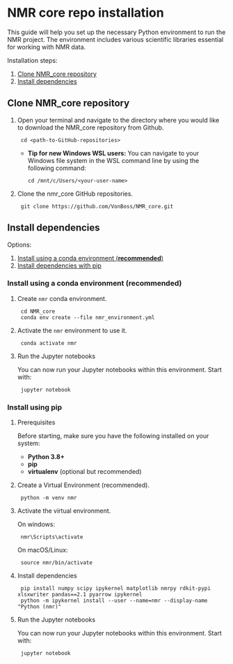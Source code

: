# NMR core repo installation
 
 This guide will help you set up the necessary Python environment to run the NMR project. The environment includes various scientific libraries essential for working with NMR data.

Installation steps:

1. [Clone NMR_core repository](#clone-nmr_core-repository)
2. [Install dependencies](#install-dependencies)

## Clone NMR_core repository

1. Open your terminal and navigate to the directory where you would like to download the NMR_core repository from Github.

        cd <path-to-GitHub-repositories>

    * **Tip for new Windows WSL users:** You can navigate to your Windows file system in the WSL command line by using the following command:

          cd /mnt/c/Users/<your-user-name>


2. Clone the nmr_core GitHub repositories.

        git clone https://github.com/VonBoss/NMR_core.git

## Install dependencies

Options:

1. [Install using a conda environment (**recommended**)](#install-using-a-conda-environment-recommended)
2. [Install dependencies with pip](#install-using-pip)

### Install using a conda environment (**recommended**)

1. Create `nmr` conda environment.

        cd NMR_core
        conda env create --file nmr_environment.yml

2. Activate the `nmr` environment to use it.

        conda activate nmr

3. Run the Jupyter notebooks
    
    You can now run your Jupyter notebooks within this environment. Start with:

        jupyter notebook  

### Install using pip

1. Prerequisites

    Before starting, make sure you have the following installed on your system:

    - **Python 3.8+**
    - **pip**
    - **virtualenv** (optional but recommended)

2. Create a Virtual Environment (recommended).

        python -m venv nmr

3. Activate the virtual environment.

    On windows: 

        nmr\Scripts\activate

    On macOS/Linux:
    
        source nmr/bin/activate

4. Install dependencies

        pip install numpy scipy ipykernel matplotlib nmrpy rdkit-pypi xlsxwriter pandas==2.1 pyarrow ipykernel
        python -m ipykernel install --user --name=nmr --display-name "Python (nmr)"

5. Run the Jupyter notebooks
    
    You can now run your Jupyter notebooks within this environment. Start with:

        jupyter notebook  


